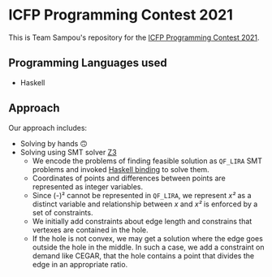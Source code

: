 # ICFP Programming Contest 2021

This is Team Sampou's repository for the [ICFP Programming Contest 2021](https://icfpcontest2021.github.io/).

## Programming Languages used

* Haskell

## Approach

Our approach includes:

* Solving by hands :upside_down_face:
* Solving using SMT solver [Z3]()
  * We encode the problems of finding feasible solution as `QF_LIRA` SMT problems and invoked [Haskell binding](https://hackage.haskell.org/package/z3) to solve them.
  * Coordinates of points and differences between points are represented as integer variables. 
  * Since (-)² cannot be represented in `QF_LIRA`, we represent *x²* as a distinct variable and relationship between *x* and *x²* is enforced by a set of constraints.
  * We initially add constraints about edge length and constrains that vertexes are contained in the hole.
  * If the hole is not convex, we may get a solution where the edge goes outside the hole in the middle.
    In such a case, we add a constraint on demand like CEGAR, that the hole contains a point that divides the edge in an appropriate ratio.


